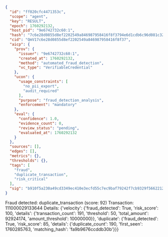 ```json
{
  "id": "ff020cfc4471353c",
  "scope": "agent",
  "key": "RESULT",
  "epoch": 1760292132,
  "host_pid": "9e6742732c60:1",
  "hash": "7c6e28d0855d8ef2202549a846987958416f8f3794e6d1cdb6c96d081c324fdd",
  "cid": "QmV17c6e28d0855d8ef2202549a846987958416f8f37",
  "aicp": {
    "prov": {
      "issuer": "9e6742732c60:1",
      "created_at": 1760292132,
      "method": "automated_fraud_detection",
      "vc_type": "VerifiableCredential"
    },
    "ucon": {
      "usage_constraints": [
        "no_pii_export",
        "audit_required"
      ],
      "purpose": "fraud_detection_analysis",
      "enforcement": "mandatory"
    },
    "eval": {
      "confidence": 1.0,
      "evidence_count": 0,
      "review_status": "pending",
      "evaluated_at": 1760292132
    }
  },
  "sources": [],
  "edges": [],
  "metrics": {},
  "thresholds": {},
  "tags": [
    "fraud",
    "duplicate_transaction",
    "risk_critical"
  ],
  "sig": "b910f5a230a49cd3349ec410e3ecfd55c7ec9baf79242f7cb9329f5662212c40"
}
```

Fraud detected: duplicate_transaction (score: 92)
Transaction: 111000029133644
Details: {'velocity': {'fraud_detected': True, 'risk_score': 100, 'details': {'transaction_count': 191, 'threshold': 50, 'total_amount': 92924174, 'amount_threshold': 10000000}}, 'duplicate': {'fraud_detected': True, 'risk_score': 85, 'details': {'duplicate_count': 190, 'first_seen': 1760285763, 'matching_hash': 'fa9b9676ccddb30b'}}}